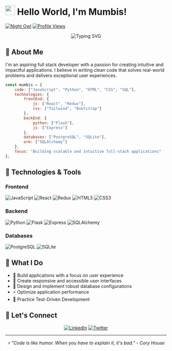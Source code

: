 # <img src="https://media.giphy.com/media/hvRJCLFzcasrR4ia7z/giphy.gif" width="30px"> Hello World, I'm Mumbis!

[![Night Owl](https://img.shields.io/badge/Developer-%F0%9F%92%BB-blue)](https://github.com/mumbis)
[![Profile Views](https://komarev.com/ghpvc/?username=mumbis&color=blueviolet&style=flat)](https://github.com/mumbis)

<div align="center">
  <img src="https://readme-typing-svg.demolab.com?font=Fira+Code&pause=1000&color=6495ED&center=true&vCenter=true&width=435&lines=Full+Stack+Developer;Building+Intuitive+Applications;Always+Learning+New+Technologies;Check+Out+Anchor.dev" alt="Typing SVG" />
</div>

## 💫 About Me
I'm an aspiring full stack developer with a passion for creating intuitive and impactful applications. I believe in writing clean code that solves real-world problems and delivers exceptional user experiences.

```javascript
const mumbis = {
    code: ["JavaScript", "Python", "HTML", "CSS", "SQL"],
    technologies: {
        frontEnd: {
            js: ["React", "Redux"],
            css: ["Tailwind", "Bootstrap"]
        },
        backEnd: {
            python: ["Flask"],
            js: ["Express"]
        },
        databases: ["PostgreSQL", "SQLite"],
        orm: ["SQLAlchemy"]
    },
    focus: "Building scalable and intuitive full-stack applications"
};
```

## 🚀 Technologies & Tools

### Frontend
![JavaScript](https://img.shields.io/badge/JavaScript-F7DF1E?style=for-the-badge&logo=javascript&logoColor=black)
![React](https://img.shields.io/badge/React-61DAFB?style=for-the-badge&logo=react&logoColor=black)
![Redux](https://img.shields.io/badge/Redux-764ABC?style=for-the-badge&logo=redux&logoColor=white)
![HTML5](https://img.shields.io/badge/HTML5-E34F26?style=for-the-badge&logo=html5&logoColor=white)
![CSS3](https://img.shields.io/badge/CSS3-1572B6?style=for-the-badge&logo=css3&logoColor=white)

### Backend
![Python](https://img.shields.io/badge/Python-3670A0?style=for-the-badge&logo=python&logoColor=ffdd54)
![Flask](https://img.shields.io/badge/Flask-000000?style=for-the-badge&logo=flask&logoColor=white)
![Express](https://img.shields.io/badge/Express-000000?style=for-the-badge&logo=express&logoColor=white)
![SQLAlchemy](https://img.shields.io/badge/SQLAlchemy-F80000?style=for-the-badge&logo=python&logoColor=white)

### Databases
![PostgreSQL](https://img.shields.io/badge/PostgreSQL-4169E1?style=for-the-badge&logo=postgresql&logoColor=white)
![SQLite](https://img.shields.io/badge/SQLite-003B57?style=for-the-badge&logo=sqlite&logoColor=white)

## 🎯 What I Do

- 🌟 Build applications with a focus on user experience
- 🎨 Create responsive and accessible user interfaces
- 🔧 Design and implement robust database configurations
- ⚡ Optimize application performance
- 🧪 Practice Test-Driven Development

## 🤝 Let's Connect
<div align="center">

[![LinkedIn](https://img.shields.io/badge/-LinkedIn-%230077B5.svg?style=for-the-badge&logo=linkedin&logoColor=white)](https://www.linkedin.com/in/zildjian-crumpton-99079a180/)
[![Twitter](https://img.shields.io/badge/X-000000?style=for-the-badge&logo=x&logoColor=white)](https://x.com/MumbisDev)

</div>



---

<div align="center">
  <i>⚡ "Code is like humor. When you have to explain it, it's bad." - Cory House</i>
</div>
